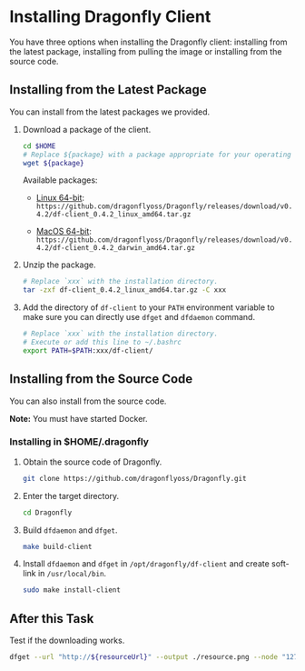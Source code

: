 # Installing Dragonfly Client

You have three options when installing the Dragonfly client: installing from the latest package, installing from pulling the image or installing from the source code.

## Installing from the Latest Package

You can install from the latest packages we provided.

1. Download a package of the client.

    ```bash
    cd $HOME
    # Replace ${package} with a package appropriate for your operating system and location
    wget ${package}
    ```

    Available packages:

    - [Linux 64-bit](https://github.com/dragonflyoss/Dragonfly/releases/download/v0.4.2/df-client_0.4.2_linux_amd64.tar.gz): `https://github.com/dragonflyoss/Dragonfly/releases/download/v0.4.2/df-client_0.4.2_linux_amd64.tar.gz`

    - [MacOS 64-bit](https://github.com/dragonflyoss/Dragonfly/releases/download/v0.4.2/df-client_0.4.2_darwin_amd64.tar.gz): `https://github.com/dragonflyoss/Dragonfly/releases/download/v0.4.2/df-client_0.4.2_darwin_amd64.tar.gz`

2. Unzip the package.

    ```bash
    # Replace `xxx` with the installation directory.
    tar -zxf df-client_0.4.2_linux_amd64.tar.gz -C xxx
    ```

3. Add the directory of `df-client` to your `PATH` environment variable to make sure you can directly use `dfget` and `dfdaemon` command.

    ```bash
    # Replace `xxx` with the installation directory.
    # Execute or add this line to ~/.bashrc
    export PATH=$PATH:xxx/df-client/
    ```

## Installing from the Source Code

You can also install from the source code.

**Note:** You must have started Docker.

### Installing in $HOME/.dragonfly

1. Obtain the source code of Dragonfly.

    ```sh
    git clone https://github.com/dragonflyoss/Dragonfly.git
    ```

2. Enter the target directory.

    ```sh
    cd Dragonfly
    ```

3. Build `dfdaemon` and `dfget`.

    ```sh
    make build-client
    ```

4. Install `dfdaemon` and `dfget` in `/opt/dragonfly/df-client` and create soft-link in `/usr/local/bin`.

    ```sh
    sudo make install-client
    ```

## After this Task

Test if the downloading works.

```sh
dfget --url "http://${resourceUrl}" --output ./resource.png --node "127.0.0.1:8002"
```
